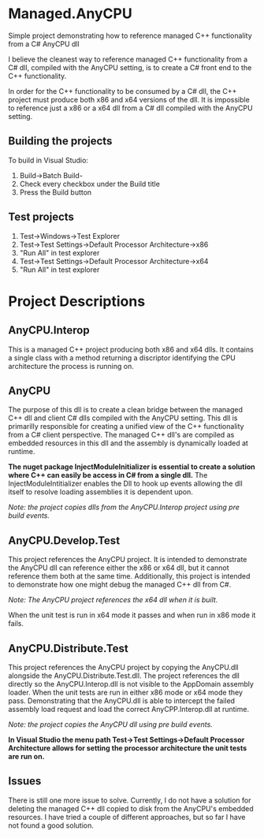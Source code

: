 # Managed.AnyCPU
Simple project demonstrating how to reference managed C++ functionality from a C# AnyCPU dll

I believe the cleanest way to reference managed C++ functionality from a C# dll, compiled with the AnyCPU setting, is to create a C# front end to the C++ functionality. 

In order for the C++ functionality to be consumed by a C# dll, the C++ project must produce both x86 and x64 versions of the dll. It is impossible to reference just a x86 or  a x64 dll from a C# dll compiled with the AnyCPU setting.

## Building the projects
To build in Visual Studio: 
1. Build->Batch Build-
2. Check every checkbox under the Build title
3. Press the Build button

## Test projects
1. Test->Windows->Test Explorer
2. Test->Test Settings->Default Processor Architecture->x86
3. "Run All" in test explorer
4. Test->Test Settings->Default Processor Architecture->x64
5. "Run All" in test explorer

# Project Descriptions
## AnyCPU.Interop
This is a managed C++ project producing both x86 and x64 dlls. It contains a single class with a method returning a discriptor identifying the CPU architecture the process is running on.

## AnyCPU
The purpose of this dll is to create a clean bridge between the managed C++ dll and client C# dlls compiled with the AnyCPU setting. This dll is primarilly responsible for creating a unified view of the C++ functionality from a C# client perspective. The managed C++ dll's are compiled as embedded resources in this dll and the assembly is dynamically loaded at runtime. 

**The nuget package InjectModuleInitializer is essential to create a solution where C++ can easily be access in C# from a single dll.**
The InjectModuleIntitializer enables the Dll to hook up events allowing the dll itself to resolve loading assemblies it is dependent upon.

*Note: the project copies dlls from the AnyCPU.Interop project using pre build events.*

## AnyCPU.Develop.Test
This project references the AnyCPU project. It is intended to demonstrate the AnyCPU dll can reference either the x86 or x64 dll, but it cannot reference them both at the same time. Additionally, this project is intended to demonstrate how one might debug the managed C++ dll from C#.

*Note: The AnyCPU project references the x64 dll when it is built.*

When the unit test is run in x64 mode it passes and when run in x86 mode it fails.

## AnyCPU.Distribute.Test
This project references the AnyCPU project by copying the AnyCPU.dll alongside the AnyCPU.Distribute.Test.dll. The project references the dll directly so the AnyCPU.Interop.dll is not visible to the AppDomain assembly loader. When the unit tests are run in either x86 mode or x64 mode they pass. Demonstrating that the AnyCPU.dll is able to intercept the failed assembly load request and load the correct AnyCPP.Interop.dll at runtime.

*Note: the project copies the AnyCPU dll using pre build events.*

**In Visual Studio the menu path Test->Test Settings->Default Processor Architecture allows for setting the processor architecture the unit tests are run on.**

## Issues
There is still one more issue to solve. Currently, I do not have a solution for deleting the managed C++ dll copied to disk from the AnyCPU's embedded resources. I have tried a couple of different approaches, but so far I have not found a good solution.